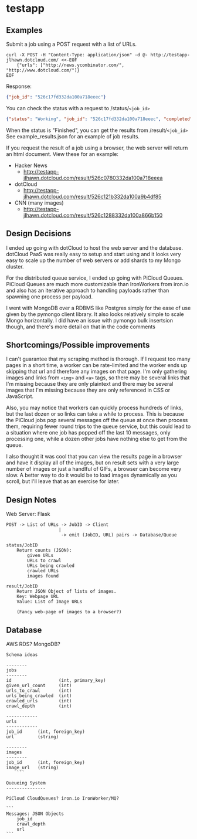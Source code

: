 testapp
=======

Examples
--------

Submit a job using a POST request with a list of URLs.

```shell
curl -X POST -H "Content-Type: application/json" -d @- http://testapp-jlhawn.dotcloud.com/ <<-EOF
    {"urls": ["http://news.ycombinator.com/", "http://www.dotcloud.com/"]}
EOF
```
Response:

```json
{"job_id": "526c17fd332da100a718eeec"}
```

You can check the status with a request to /status/`<job_id>`

```json
{"status": "Working", "job_id": "526c17fd332da100a718eeec", "completed": 51, "processing": 12, "waiting": 214, "images_found": 738}
```

When the status is "Finished", you can get the results from /result/`<job_id>`
See example_results.json for an example of job results.

If you request the result of a job using a browser, the web server will return an html document. View these for an example:

* Hacker News
    * http://testapp-jlhawn.dotcloud.com/result/526c0780332da100a718eeea
* dotCloud
    * http://testapp-jlhawn.dotcloud.com/result/526c121b332da100a9b4df85
* CNN (many images)
    * http://testapp-jlhawn.dotcloud.com/result/526c1288332da100a866b150


Design Decisions
-----------------

I ended up going with dotCloud to host the web server and the database. dotCloud PaaS was really easy to setup and start using and it looks very easy to scale up the number of web servers or add shards to my Mongo cluster.

For the distributed queue service, I ended up going with PiCloud Queues. PiCloud Queues are much more customizable than IronWorkers from iron.io and also has an iterative approach to handling payloads rather than spawning one process per payload.

I went with MongoDB over a RDBMS like Postgres simply for the ease of use given by the pymongo client library. It also looks relatively simple to scale Mongo horizontally. I did have an issue with pymongo bulk insertsion though, and there's more detail on that in the code comments


Shortcomings/Possible improvements
----------------------------------

I can't guarantee that my scraping method is thorough. If I request too many pages in a short time, a worker can be rate-limited and the worker ends up skipping that url and therefore any images on that page. I'm only gathering images and links from `<img>` and `<a>` tags, so there may be several links that I'm missing because they are only plaintext and there may be several images that I'm missing because they are only referenced in CSS or JavaScript.

Also, you may notice that workers can quickly process hundreds of links, but the last dozen or so links can take a while to process. This is because the PiCloud jobs pop several messages off the queue at once then process them, requiring fewer round trips to the queue service, but this could lead to a situation where one job has popped off the last 10 messages, only processing one, while a dozen other jobs have nothing else to get from the queue.

I also thought it was cool that you can view the results page in a browser and have it display all of the images, but on result sets with a very large number of images or just a handlful of GIFs, a browser can become very slow. A better way to do it would be to load images dynamically as you scroll, but I'll leave that as an exercise for later.


Design Notes
------------

Web Server: Flask

```
POST -> List of URLs -> JobID -> Client
                    |
                     -> emit (JobID, URL) pairs -> Database/Queue

status/JobID
    Return counts (JSON):
        given URLs
        URLs to crawl
        URLs being crawled
        crawled URLs
        images found

result/JobID
    Return JSON Object of lists of images.
    Key: Webpage URL
    Value: List of Image URLs

    (Fancy web-page of images to a browser?)
```

Database
--------

AWS RDS? MongoDB?

````
Schema ideas

--------
jobs
--------
id                  (int, primary_key)
given_url_count     (int)
urls_to_crawl       (int)
urls_being_crawled  (int)
crawled_urls        (int)
crawl_depth         (int)

------------
urls
------------
job_id      (int, foreign_key)
url         (string)

--------
images
--------
job_id      (int, foreign_key)
image_url   (string)
    ```

Queueing System
---------------

PiCloud CloudQueues? iron.io IronWorker/MQ?

```
Messages: JSON Objects
    job_id
    crawl_depth
    url
```